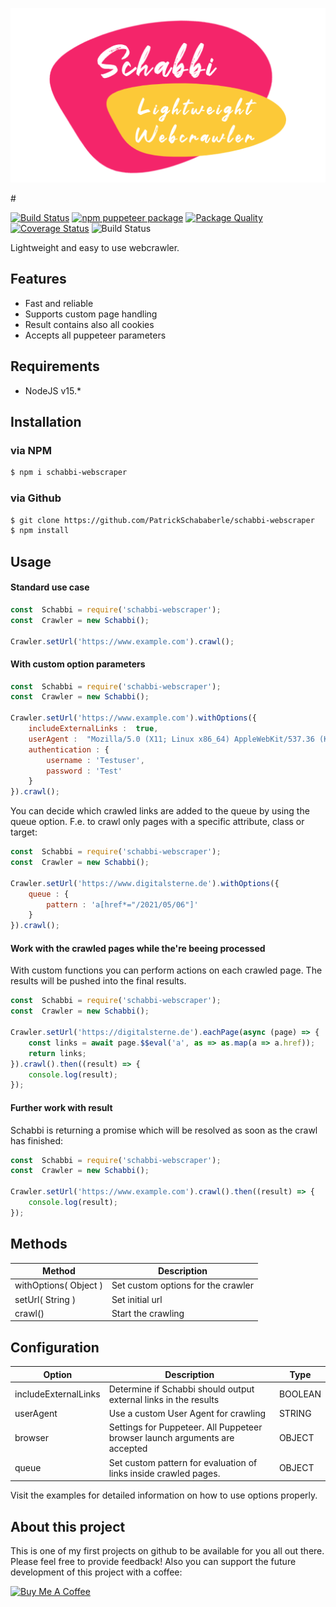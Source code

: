 <p align="center"><img src="/schabbi_teaser.png" alt="Schabbi Webscraper"></p>
#
<!-- [START badges] -->

[![Build Status](https://travis-ci.com/PatrickSchababerle/schabbi-webscraper.svg?token=x3Xxx6fmnZtByDoY9d4v&branch=master)](https://travis-ci.com/PatrickSchababerle/schabbi-webscraper)
[![npm puppeteer package](https://img.shields.io/npm/v/schabbi-webscraper)](https://npmjs.org/package/schabbi-webscraper)
[![Package Quality](https://packagequality.com/shield/schabbi-webscraper.svg)](https://packagequality.com/#?package=schabbi-webscraper)
[![Coverage Status](https://coveralls.io/repos/github/PatrickSchababerle/schabbi-webscraper/badge.svg?branch=master)](https://coveralls.io/github/PatrickSchababerle/schabbi-webscraper?branch=master)
![Build Status](https://img.shields.io/david/PatrickSchababerle/schabbi-webscraper)

<!-- [END badges] -->

Lightweight and easy to use webcrawler.

## Features

- Fast and reliable
- Supports custom page handling
- Result contains also all cookies
- Accepts all puppeteer parameters

## Requirements

 - NodeJS v15.*

## Installation

### via NPM
```bash
$ npm i schabbi-webscraper
```
### via Github
```bash
$ git clone https://github.com/PatrickSchababerle/schabbi-webscraper
$ npm install
```
## Usage

#### Standard use case
```js
const  Schabbi = require('schabbi-webscraper');
const  Crawler = new Schabbi();      

Crawler.setUrl('https://www.example.com').crawl();
```
#### With custom option parameters
```js
const  Schabbi = require('schabbi-webscraper');
const  Crawler = new Schabbi();

Crawler.setUrl('https://www.example.com').withOptions({
    includeExternalLinks :  true,
    userAgent :  "Mozilla/5.0 (X11; Linux x86_64) AppleWebKit/537.36 (KHTML, like Gecko) Chrome/78.0.3904.108 Safari/537.36",
    authentication : {
        username : 'Testuser',
        password : 'Test'
    }
}).crawl();
```
You can decide which crawled links are added to the queue by using the queue option. F.e. to crawl only pages with a specific attribute, class or target:
```js
const  Schabbi = require('schabbi-webscraper');
const  Crawler = new Schabbi();

Crawler.setUrl('https://www.digitalsterne.de').withOptions({
    queue : {
        pattern : 'a[href*="/2021/05/06"]'
    }
}).crawl();
```
#### Work with the crawled pages while the're beeing processed

With custom functions you can perform actions on each crawled page. The results will be pushed into the final results.
```js
const  Schabbi = require('schabbi-webscraper');
const  Crawler = new Schabbi();

Crawler.setUrl('https://digitalsterne.de').eachPage(async (page) => {
    const links = await page.$$eval('a', as => as.map(a => a.href));
    return links;
}).crawl().then((result) => {
    console.log(result);
});
```
#### Further work with result

Schabbi is returning a promise which will be resolved as soon as the crawl has finished:
```js
const  Schabbi = require('schabbi-webscraper');
const  Crawler = new Schabbi();

Crawler.setUrl('https://www.example.com').crawl().then((result) => {
    console.log(result);
});
```
## Methods

| Method | Description |
|--|--|
| withOptions( Object ) | Set custom options for the crawler |
| setUrl( String ) | Set initial url |
| crawl() | Start the crawling |


## Configuration

| Option | Description | Type |
|--|--|--|
| includeExternalLinks | Determine if Schabbi should output external links in the results | BOOLEAN |
| userAgent | Use a custom User Agent for crawling | STRING |
| browser | Settings for Puppeteer. All Puppeteer browser launch arguments are accepted | OBJECT |
| queue | Set custom pattern for evaluation of links inside crawled pages. | OBJECT |

Visit the examples for detailed information on how to use options properly.


## About this project

This is one of my first projects on github to be available for you all out there. Please feel free to provide feedback! Also you can support the future development of this project with a coffee:

<a href="https://www.buymeacoffee.com/schabbi" target="_blank"><img src="https://cdn.buymeacoffee.com/buttons/v2/default-blue.png" alt="Buy Me A Coffee" style="height: 60px !important;width: 175px !important;" ></a>
